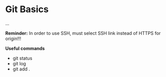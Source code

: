 # Git Basics
...

**Reminder:**
In order to use SSH, must select SSH link instead of HTTPS for origin!!!

**Useful commands**
- git status
- git log
- git add .
